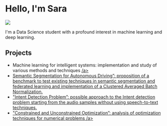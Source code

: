 # Hello, I'm Sara
<a href="https://www.linkedin.com/in/sara-rosato-2b5a81190/"><img src="https://img.shields.io/badge/-LinkedIn-0072b1?&style=for-the-badge&logo=linkedin&logoColor=white" /></a>

I'm a Data Science student with a profound interest in machine learning and deep learning.

## Projects
- Machine learning for intelligent systems: implementation and study of various methods and techniques <a href="https://github.com/sararst/Malis">/a>
- Semantic Segmentation for Autonomous Driving”: proposition of a benchmark to test existing techniques in semantic segmentation and federated learning and implementation of a Clustered Averaged Batch Normalization.
- "Intent Detection Problem”: possible approach to the Intent detection problem starting from the audio samples without using speech-to-text techniques.
- "Constrained and Unconstrained Optimization”: analysis of optimization techniques for numerical problems <a href="https://github.com/sararst/Numerical-optimization-for-large-scale-problems">/a>

